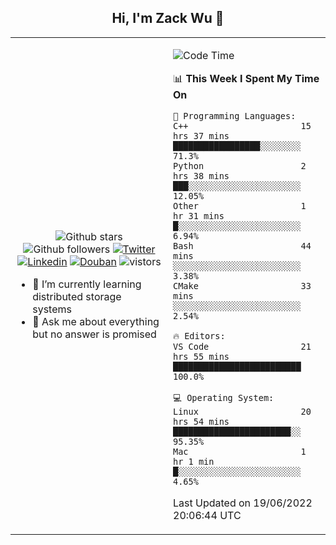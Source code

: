 <h2 align="center"> Hi, I'm Zack Wu 👋 </h2>

<table>
    <tr>
        <td valign="center" width="50%">
            <p align="center">
              <img src="https://img.shields.io/github/stars/izackwu?style=social" alt="Github stars" />
              <img src="https://img.shields.io/github/followers/izackwu?style=social" alt="Github followers" />
              <a href="https://twitter.com/_zackwu"><img src="https://img.shields.io/badge/@__zackwu-1DA1F2?style=flat&logo=Twitter&logoColor=white" alt="Twitter"/></a>
              <a href="https://www.linkedin.com/in/izackwu/?locale=en_US"><img src="https://img.shields.io/badge/@izackwu-0073b1?style=flat&logo=LinkedIn&logoColor=white" alt="Linkedin" /></a>
              <a href="https://www.douban.com/people/keith1"><img src="https://img.shields.io/badge/@keith1-007722?style=flat&logo=Douban&logoColor=white" alt="Douban" /></a>
              <img src="https://visitor-badge.glitch.me/badge?page_id=keithnull" alt="vistors" />
            </p>
            <ul>
                <li>🌱 I’m currently learning distributed storage systems</li>
                <li>💬 Ask me about everything but no answer is promised</li>
            </ul>
        </td>
       <td valign="top" width="50%">
    
<!--START_SECTION:waka-->
![Code Time](http://img.shields.io/badge/Code%20Time-0%20secs-blue)

📊 **This Week I Spent My Time On** 

```text
💬 Programming Languages: 
C++                      15 hrs 37 mins      █████████████████░░░░░░░░   71.3% 
Python                   2 hrs 38 mins       ███░░░░░░░░░░░░░░░░░░░░░░   12.05% 
Other                    1 hr 31 mins        █░░░░░░░░░░░░░░░░░░░░░░░░   6.94% 
Bash                     44 mins             ░░░░░░░░░░░░░░░░░░░░░░░░░   3.38% 
CMake                    33 mins             ░░░░░░░░░░░░░░░░░░░░░░░░░   2.54%

🔥 Editors: 
VS Code                  21 hrs 55 mins      █████████████████████████   100.0%

💻 Operating System: 
Linux                    20 hrs 54 mins      ███████████████████████░░   95.35% 
Mac                      1 hr 1 min          █░░░░░░░░░░░░░░░░░░░░░░░░   4.65%

```


 Last Updated on 19/06/2022 20:06:44 UTC
<!--END_SECTION:waka-->
</td></tr>
</table>


